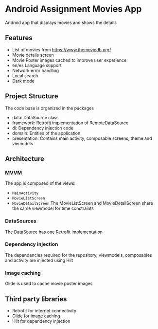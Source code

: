 # Android Assignment Movies App
Android app that displays movies and shows the details

## Features
* List of movies from https://www.themoviedb.org/
* Movie details screen
* Movie Poster images cached to improve user experience
* en/es Language support
* Network error handling
* Local search
* Dark mode

## Project Structure
The code base is organized in the packages
- data: DataSource class
- framework: Retrofit implementation of RemoteDataSource
- di: Dependency injection code
- domain: Entities of the application
- presentation: Contains main activity, composable screens, theme and viemodels

## Architecture
### MVVM
The app is composed of the views:
- `MainActivity`
- `MovieListScreen`
- `MovieDetailScreen`
  The MovieListScreen and MovieDetailScreen share the same viewmodel for time constraints

### DataSources
The DataSource has one Retrofit implementation

### Dependency injection
The dependencies required for the repository, viewmodels, composables and activity are injected using Hilt

### Image caching
Glide is used to cache movie poster images

## Third party libraries
- Retrofit for internet connectivity
- Glide for image caching
- Hilt for dependency injection